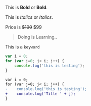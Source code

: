 This is **Bold** or __Bold__.

This is *Italics* or _Italics_.

Price is ~~$100~~ $99

> Doing is Learning..

This is a `keyword`

```javascript
var i = 0;
for (var j=0; j< i; j++) {
    console.log('this is testing');
}
```

```diff
var i = 0;
for (var j=0; j< i; j++) {
-    console.log('this is testing');
+    console.log('Title ' + j);
}
```
